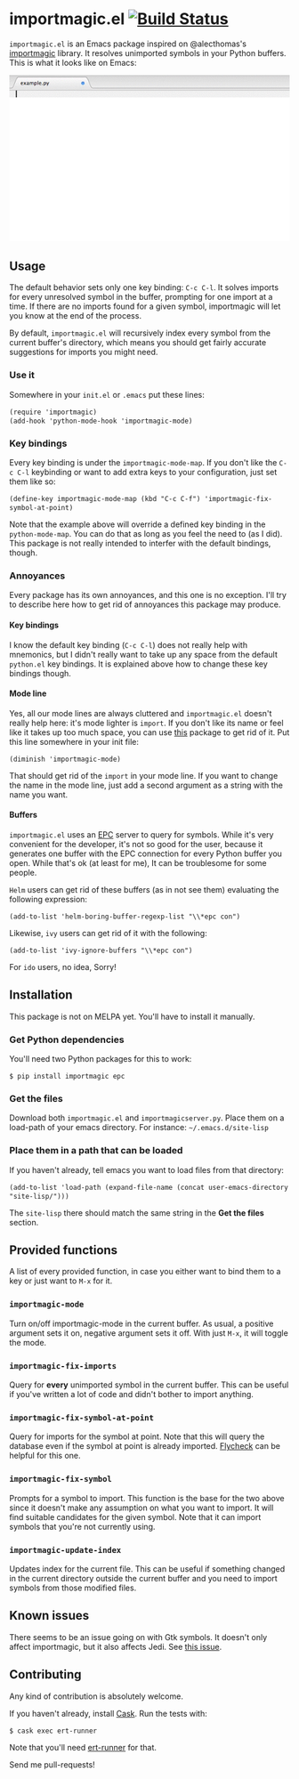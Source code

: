 # importmagic.el [![Build Status](https://travis-ci.org/anachronic/importmagic.el.svg?branch=master)](https://travis-ci.org/anachronic/importmagic.el)

`importmagic.el` is an Emacs package inspired on
@alecthomas's [importmagic](https://github.com/alecthomas/importmagic)
library. It resolves unimported symbols in your Python buffers. This
is what it looks like on Emacs:

![Example of Import Magic at work](importmagic.gif)

## Usage
The default behavior sets only one key binding: `C-c C-l`. It solves
imports for every unresolved symbol in the buffer, prompting for one
import at a time. If there are no imports found for a given symbol,
importmagic will let you know at the end of the process.

By default, `importmagic.el` will recursively index every symbol from
the current buffer's directory, which means you should get fairly
accurate suggestions for imports you might need.

### Use it
Somewhere in your `init.el` or `.emacs` put these lines:

``` emacs-lisp
(require 'importmagic)
(add-hook 'python-mode-hook 'importmagic-mode)
```

### Key bindings
Every key binding is under the `importmagic-mode-map`. If you don't
like the `C-c C-l` keybinding or want to add extra keys to your
configuration, just set them like so:

``` emacs-lisp
(define-key importmagic-mode-map (kbd "C-c C-f") 'importmagic-fix-symbol-at-point)
```

Note that the example above will override a defined key binding in the
`python-mode-map`. You can do that as long as you feel the need to (as
I did). This package is not really intended to interfer with the
default bindings, though.

### Annoyances

Every package has its own annoyances, and this one is no
exception. I'll try to describe here how to get rid of annoyances this
package may produce.

#### Key bindings

I know the default key binding (`C-c C-l`) does not really help with
mnemonics, but I didn't really want to take up any space from the
default `python.el` key bindings. It is explained above how to change
these key bindings though.

#### Mode line

Yes, all our mode lines are always cluttered and `importmagic.el`
doesn't really help here: it's mode lighter is `import`. If you don't
like its name or feel like it takes up too much space, you can
use [this](https://github.com/myrjola/diminish.el) package to get rid
of it. Put this line somewhere in your init file:

``` emacs-lisp
(diminish 'importmagic-mode)
```

That should get rid of the `import` in your mode line. If you want to
change the name in the mode line, just add a second argument as a
string with the name you want.

#### Buffers

`importmagic.el` uses an [EPC](https://github.com/kiwanami/emacs-epc)
server to query for symbols. While it's very convenient for the
developer, it's not so good for the user, because it generates one
buffer with the EPC connection for every Python buffer you open. While
that's ok (at least for me), It can be troublesome for some people.

`Helm` users can get rid of these buffers (as in not see them)
evaluating the following expression:

``` emacs-lisp
(add-to-list 'helm-boring-buffer-regexp-list "\\*epc con")
```

Likewise, `ivy` users can get rid of it with the following:

``` emacs-lisp
(add-to-list 'ivy-ignore-buffers "\\*epc con")
```

For `ido` users, no idea, Sorry!

## Installation

This package is not on MELPA yet. You'll have to install it manually.

### Get Python dependencies
You'll need two Python packages for this to work:

``` shell
$ pip install importmagic epc
```

### Get the files
Download both `importmagic.el` and `importmagicserver.py`. Place them
on a load-path of your emacs directory. For instance:
`~/.emacs.d/site-lisp`

### Place them in a path that can be loaded
If you haven't already, tell emacs you want to load files from that
directory:
``` emacs-lisp
(add-to-list 'load-path (expand-file-name (concat user-emacs-directory "site-lisp/")))
```
The `site-lisp` there
should match the same string in the **Get the files** section.

## Provided functions

A list of every provided function, in case you either want to bind
them to a key or just want to `M-x` for it.

### `importmagic-mode`
Turn on/off importmagic-mode in the current buffer. As usual, a
positive argument sets it on, negative argument sets it off. With just
`M-x`, it will toggle the mode.

### `importmagic-fix-imports`
Query for **every** unimported symbol in the current buffer. This can
be useful if you've written a lot of code and didn't bother to import
anything.

### `importmagic-fix-symbol-at-point`
Query for imports for the symbol at point. Note that this will query
the database even if the symbol at point is already
imported. [Flycheck](http://www.flycheck.org/) can be helpful for this
one.

### `importmagic-fix-symbol`
Prompts for a symbol to import. This function is the base for the two
above since it doesn't make any assumption on what you want to
import. It will find suitable candidates for the given symbol. Note
that it can import symbols that you're not currently using.

### `importmagic-update-index`
Updates index for the current file. This can be useful if something
changed in the current directory outside the current buffer and you
need to import symbols from those modified files.

## Known issues

There seems to be an issue going on with Gtk symbols. It doesn't only
affect importmagic, but it also affects
Jedi. See
[this issue](https://github.com/davidhalter/jedi/issues/531).

## Contributing
Any kind of contribution is absolutely welcome.

If you haven't already,
install [Cask](https://github.com/cask/cask). Run the tests with:

``` shell
$ cask exec ert-runner
```

Note that you'll
need [ert-runner](https://github.com/rejeep/ert-runner.el) for that.

Send me pull-requests!

